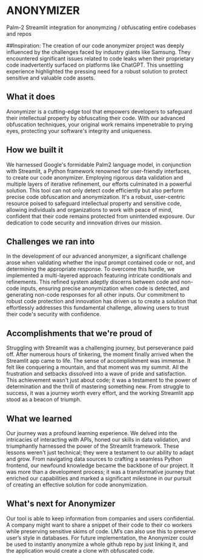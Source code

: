 # ANONYMIZER

Palm-2 Streamlit integration for anonymzing / obfuscating entire codebases and repos

##Inspiration:
The creation of our code anonymizer project was deeply influenced by the challenges faced by industry giants like Samsung. They encountered significant issues related to code leaks when their proprietary code inadvertently surfaced on platforms like ChatGPT. This unsettling experience highlighted the pressing need for a robust solution to protect sensitive and valuable code assets.

## What it does
Anonymizer is a cutting-edge tool that empowers developers to safeguard their intellectual property by obfuscating their code. With our advanced obfuscation techniques, your original work remains impenetrable to prying eyes, protecting your software's integrity and uniqueness.

## How we built it
We harnessed Google's formidable Palm2 language model, in conjunction with Streamlit, a Python framework renowned for user-friendly interfaces, to create our code anonymizer. Employing rigorous data validation and multiple layers of iterative refinement, our efforts culminated in a powerful solution. This tool can not only detect code efficiently but also perform precise code obfuscation and anonymization. It's a robust, user-centric resource poised to safeguard intellectual property and sensitive code, allowing individuals and organizations to work with peace of mind, confident that their code remains protected from unintended exposure. Our dedication to code security and innovation drives our mission.

## Challenges we ran into
In the development of our advanced anonymizer, a significant challenge arose when validating whether the input prompt contained code or not, and determining the appropriate response. To overcome this hurdle, we implemented a multi-layered approach featuring intricate conditionals and refinements. This refined system adeptly discerns between code and non-code inputs, ensuring precise anonymization when code is detected, and generating non-code responses for all other inputs. Our commitment to robust code protection and innovation has driven us to create a solution that effortlessly addresses this fundamental challenge, allowing users to trust their code's security with confidence.

## Accomplishments that we're proud of
Struggling with Streamlit was a challenging journey, but perseverance paid off. After numerous hours of tinkering, the moment finally arrived when the Streamlit app came to life. The sense of accomplishment was immense. It felt like conquering a mountain, and that moment was my summit. All the frustration and setbacks dissolved into a wave of pride and satisfaction. This achievement wasn't just about code; it was a testament to the power of determination and the thrill of mastering something new. From struggle to success, it was a journey worth every effort, and the working Streamlit app stood as a beacon of triumph.
## What we learned
Our journey was a profound learning experience. We delved into the intricacies of interacting with APIs, honed our skills in data validation, and triumphantly harnessed the power of the Streamlit framework. These lessons weren't just technical; they were a testament to our ability to adapt and grow. From navigating data sources to crafting a seamless Python frontend, our newfound knowledge became the backbone of our project. It was more than a development process; it was a transformative journey that enriched our capabilities and marked a significant milestone in our pursuit of creating an effective solution for code anonymization.

## What's next for Anonymizer

Our tool is able to keep information from companies and users confidential. A company might want to share a snippet of their code to their co workers while preserving sensitive skims of code. LM’s can also use this to preserve user’s style in databases. For future implementation, the Anonymizer could be used to instantly anonymize a whole github repo by just linking it, and the application would create a clone with obfuscated code. 
